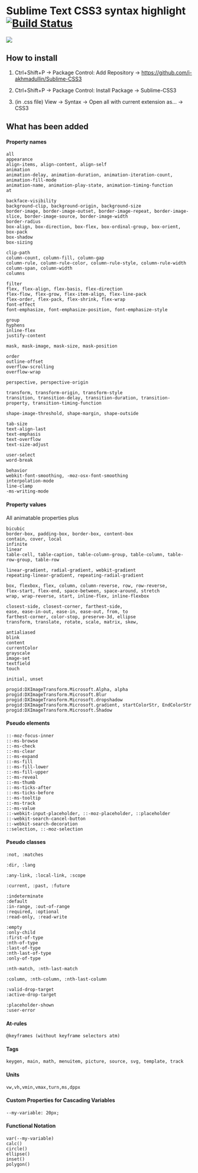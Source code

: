 # Sublime Text CSS3 syntax highlight [![Build Status](https://travis-ci.org/i-akhmadullin/Sublime-CSS3.png?branch=master)](https://travis-ci.org/i-akhmadullin/Sublime-CSS3)

<img src="http://i.imgur.com/q3ETMkT.png">

## How to install

1. Ctrl+Shift+P → Package Control: Add Repository → https://github.com/i-akhmadullin/Sublime-CSS3

2. Ctrl+Shift+P → Package Control: Install Package → Sublime-CSS3

3. (in .css file) View → Syntax → Open all with current extension as... → CSS3


## What has been added

#### Property names
```
all
appearance
align-items, align-content, align-self
animation
animation-delay, animation-duration, animation-iteration-count, animation-fill-mode
animation-name, animation-play-state, animation-timing-function
at

backface-visibility
background-clip, background-origin, background-size
border-image, border-image-outset, border-image-repeat, border-image-slice, border-image-source, border-image-width
border-radius
box-align, box-direction, box-flex, box-ordinal-group, box-orient, box-pack
box-shadow
box-sizing

clip-path
column-count, column-fill, column-gap
column-rule, column-rule-color, column-rule-style, column-rule-width
column-span, column-width
columns

filter
flex, flex-align, flex-basis, flex-direction
flex-flow, flex-grow, flex-item-align, flex-line-pack
flex-order, flex-pack, flex-shrink, flex-wrap
font-effect
font-emphasize, font-emphasize-position, font-emphasize-style

group
hyphens
inline-flex
justify-content

mask, mask-image, mask-size, mask-position

order
outline-offset
overflow-scrolling
overflow-wrap

perspective, perspective-origin

transform, transform-origin, transform-style
transition, transition-delay, transition-duration, transition-property, transition-timing-function

shape-image-threshold, shape-margin, shape-outside

tab-size
text-align-last
text-emphasis
text-overflow
text-size-adjust

user-select
word-break

behavior
webkit-font-smoothing, -moz-osx-font-smoothing
interpolation-mode
line-clamp
-ms-writing-mode
```


#### Property values
All animatable properties plus
```
bicubic
border-box, padding-box, border-box, content-box
contain, cover, local
infinite
linear
table-cell, table-caption, table-column-group, table-column, table-row-group, table-row

linear-gradient, radial-gradient, webkit-gradient
repeating-linear-gradient, repeating-radial-gradient

box, flexbox, flex, column, column-reverse, row, row-reverse,
flex-start, flex-end, space-between, space-around, stretch
wrap, wrap-reverse, start, inline-flex, inline-flexbox

closest-side, closest-corner, farthest-side,
ease, ease-in-out, ease-in, ease-out, from, to
farthest-corner, color-stop, preserve-3d, ellipse
transform, translate, rotate, scale, matrix, skew,

antialiased
blink
content
currentColor
grayscale
image-set
textfield
touch

initial, unset

progid:DXImageTransform.Microsoft.Alpha, alpha
progid:DXImageTransform.Microsoft.Blur
progid:DXImageTransform.Microsoft.dropshadow
progid:DXImageTransform.Microsoft.gradient, startColorStr, EndColorStr
progid:DXImageTransform.Microsoft.Shadow
```

#### Pseudo elements
```
::-moz-focus-inner
::-ms-browse
::-ms-check
::-ms-clear
::-ms-expand
::-ms-fill
::-ms-fill-lower
::-ms-fill-upper
::-ms-reveal
::-ms-thumb
::-ms-ticks-after
::-ms-ticks-before
::-ms-tooltip
::-ms-track
::-ms-value
::-webkit-input-placeholder, ::-moz-placeholder, ::placeholder
::-webkit-search-cancel-button
::-webkit-search-decoration
::selection, ::-moz-selection
```

#### Pseudo classes
```
:not, :matches

:dir, :lang

:any-link, :local-link, :scope

:current, :past, :future

:indeterminate
:default
:in-range, :out-of-range
:required, :optional
:read-only, :read-write

:empty
:only-child
:first-of-type
:nth-of-type
:last-of-type
:nth-last-of-type
:only-of-type

:nth-match, :nth-last-match

:column, :nth-column, :nth-last-column

:valid-drop-target
:active-drop-target

:placeholder-shown
:user-error
```

#### At-rules
```
@keyframes (without keyframe selectors atm)
```

#### Tags
```
keygen, main, math, menuitem, picture, source, svg, template, track
```

#### Units
```
vw,vh,vmin,vmax,turn,ms,dppx
```

#### Custom Properties for Cascading Variables
```
--my-variable: 20px;
```

#### Functional Notation
```
var(--my-variable)
calc()
circle()
ellipse()
inset()
polygon()
```
